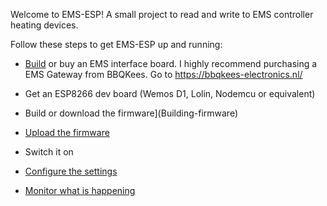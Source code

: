 
Welcome to EMS-ESP! A small project to read and write to EMS controller heating devices.

Follow these steps to get EMS-ESP up and running:

- [Build](Building-your-own-test-circuit) or buy an EMS interface board. I highly recommend purchasing a EMS Gateway from BBQKees. Go to https://bbqkees-electronics.nl/

- Get an ESP8266 dev board (Wemos D1, Lolin, Nodemcu or equivalent)
  
- Build or download the firmware](Building-firmware)
  
- [Upload the firmware](Uploading-firmware)
  
- Switch it on
  
- [Configure the settings](Configure-firmware)
  
- [Monitor what is happening](Running-and-Monitoring)



